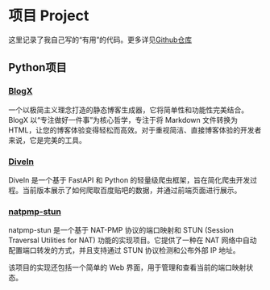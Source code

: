 # 项目 Project

这里记录了我自己写的“有用”的代码。更多详见[Github仓库](https://github.com/faithleysath?tab=repositories)

## Python项目

### [BlogX](https://github.com/faithleysath/BlogX)

一个以极简主义理念打造的静态博客生成器，它将简单性和功能性完美结合。BlogX 以“专注做好一件事”为核心哲学，专注于将 Markdown 文件转换为 HTML，让您的博客体验变得轻松而高效。对于重视简洁、直接博客体验的开发者来说，它是完美的工具。

### [DiveIn](https://github.com/faithleysath/DiveIn)

DiveIn 是一个基于 FastAPI 和 Python 的轻量级爬虫框架，旨在简化爬虫开发过程。当前版本展示了如何爬取百度贴吧的数据，并通过前端页面进行展示。

### [natpmp-stun](https://github.com/faithleysath/natpmp-stun)

natpmp-stun 是一个基于 NAT-PMP 协议的端口映射和 STUN (Session Traversal Utilities for NAT) 功能的实现项目。它提供了一种在 NAT 网络中自动配置端口转发的方式，并且支持通过 STUN 协议检测和公布外部 IP 地址。

该项目的实现还包括一个简单的 Web 界面，用于管理和查看当前的端口映射状态。

### 